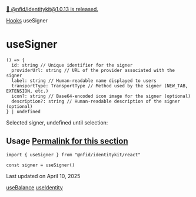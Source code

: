 [🎉 @nfid/identitykit@1.0.13 is released.](https://www.npmjs.com/package/@nfid/identitykit)

[Hooks](https://identitykit.xyz/docs/hooks/useIdentityKit "Hooks") useSigner

# useSigner

```nextra-code
() => {
  id: string // Unique identifier for the signer
  providerUrl: string // URL of the provider associated with the signer
  label: string // Human-readable name displayed to users
  transportType: TransportType // Method used by the signer (NEW_TAB, EXTENSION, etc.)
  icon?: string // Base64-encoded icon image for the signer (optional)
  description?: string // Human-readable description of the signer (optional)
} | undefined
```

Selected signer, undefined until selection:

## Usage [Permalink for this section](https://identitykit.xyz/docs/hooks/useSigner\#usage)

```nextra-code
import { useSigner } from "@nfid/identitykit/react"

const signer = useSigner()
```

Last updated on April 10, 2025

[useBalance](https://identitykit.xyz/docs/hooks/useBalance "useBalance") [useIdentity](https://identitykit.xyz/docs/hooks/useIdentity "useIdentity")